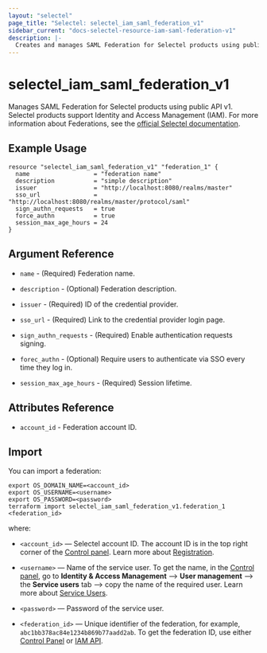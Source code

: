 ```yaml
---
layout: "selectel"
page_title: "Selectel: selectel_iam_saml_federation_v1"
sidebar_current: "docs-selectel-resource-iam-saml-federation-v1"
description: |-
  Creates and manages SAML Federation for Selectel products using public API v1.
---
```


# selectel\_iam\_saml\_federation\_v1

Manages SAML Federation for Selectel products using public API v1.
Selectel products support Identity and Access Management (IAM).
For more information about Federations, see the [official Selectel documentation](https://docs.selectel.ru/en/control-panel-actions/users-and-roles/federations/).

## Example Usage

```hcl
resource "selectel_iam_saml_federation_v1" "federation_1" {
  name                  = "federation name"
  description           = "simple description"
  issuer                = "http://localhost:8080/realms/master"
  sso_url               = "http://localhost:8080/realms/master/protocol/saml"
  sign_authn_requests   = true
  force_authn           = true
  session_max_age_hours = 24
}
```

## Argument Reference

* `name` - (Required) Federation name.

* `description` - (Optional) Federation description.

* `issuer` - (Required) ID of the credential provider.

* `sso_url` - (Required) Link to the credential provider login page.

* `sign_authn_requests` - (Required) Enable authentication requests signing.

* `forec_authn` - (Optional) Require users to authenticate via SSO every time they log in.

* `session_max_age_hours` - (Required) Session lifetime.

## Attributes Reference

* `account_id` - Federation account ID.

## Import

You can import a federation:

```shell
export OS_DOMAIN_NAME=<account_id>
export OS_USERNAME=<username>
export OS_PASSWORD=<password>
terraform import selectel_iam_saml_federation_v1.federation_1 <federation_id>
```

where:

* `<account_id>` — Selectel account ID. The account ID is in the top right corner of the [Control panel](https://my.selectel.ru/). Learn more about [Registration](https://docs.selectel.ru/en/control-panel-actions/account/registration/).

* `<username>` — Name of the service user. To get the name, in the [Control panel](https://my.selectel.ru/iam/users_management/users?type=service), go to **Identity & Access Management** ⟶ **User management** ⟶ the **Service users** tab ⟶ copy the name of the required user. Learn more about [Service Users](https://docs.selectel.ru/en/control-panel-actions/users-and-roles/user-types-and-roles/).

* `<password>` — Password of the service user.

* `<federation_id>` — Unique identifier of the federation, for example, `abc1bb378ac84e1234b869b77aadd2ab`. To get the federation ID, use either [Control Panel](https://my.selectel.ru/iam/federations) or [IAM API](https://developers.selectel.ru/docs/control-panel/iam/).
